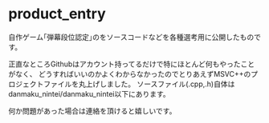 product_entry
=============
自作ゲーム｢弾幕段位認定｣のをソースコードなどを各種選考用に公開したものです。

正直なところGithubはアカウント持ってるだけで特にほとんど何もやったことがなく、 どうすればいいのかよくわからなかったのでとりあえずMSVC++のプロジェクトファイルを丸上げしました。 ソースファイル(.cpp,.h)自体はdanmaku_nintei/danmaku_nintei以下にあります。

何か問題があった場合は連絡を頂けると嬉しいです。
